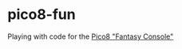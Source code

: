 # pico8-fun

Playing with code for the [Pico8 "Fantasy Console"](http://www.lexaloffle.com/pico-8.php)
